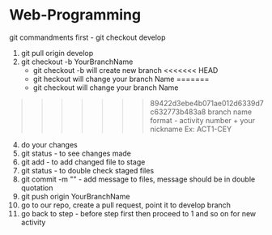 # Web-Programming
git commandments
first - git checkout develop
1. git pull origin develop
2. git checkout -b YourBranchName
    - git checkout -b will create new branch
<<<<<<< HEAD
    - git heckout will change your branch Name
=======
    - git checkout will change your branch Name
>>>>>>> 89422d3ebe4b071ae012d6339d7c632773b483a8
    branch name format - activity number + your nickname Ex: ACT1-CEY
4. do your changes
5. git status - to see changes made
6. git add - to add changed file to stage
7. git status - to double check staged files
8. git commit -m "" - add message to files, message should be in double quotation
9. git push origin YourBranchName
10. go to our repo, create a pull request, point it to develop branch
11. go back to step - before step first then proceed to 1 and so on for new activity
